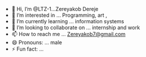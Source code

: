 - 👋 Hi, I’m @LTZ-1...Zereyakob Dereje 
- 👀 I’m interested in ... Programming, art ,
- 🌱 I’m currently learning ... information systems 
- 💞️ I’m looking to collaborate on ... internship and work
- 📫 How to reach me ... Zereyakob7@gmail.com 
- 😄 Pronouns: ... male
- ⚡ Fun fact: ... 

